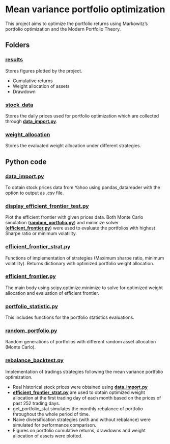 # Mean variance portfolio optimization
This project aims to optimize the portfolio returns using Markowitz’s portfolio optimization and the Modern Portfolio Theory.

## Folders
### [results](results)
Stores figures plotted by the project.
- Cumulative returns
- Weight allocation of assets
- Drawdown
### [stock_data](stock_data)
Stores the daily prices used for portfolio optimization which are collected through [**data_import.py**](data_import.py).
### [weight_allocation](weight_allocation)
Stores the evaluated weight allocation under different strategies.

## Python code
### [**data_import.py**](data_import.py)
To obtain stock prices data from Yahoo using pandas_datareader with the option to output as .csv file.
### [**display_efficient_frontier_test.py**](display_efficient_frontier_test.py)
Plot the efficient frontier with given prices data.
Both Monte Carlo simulation ([**random_portfolio.py**](random_portfolio.py)) and minimize solver ([**efficient_frontier.py**](efficient_frontier.py)) were used to evaluate the portfolios with highest Sharpe ratio or minimum volatility.
### [**efficient_frontier_strat.py**](efficient_frontier_strat.py)
Functions of implementation of strategies (Maximum sharpe ratio, minimum volatility). Returns dictionary with optimized portfolio weight allocation.
### [**efficient_frontier.py**](efficient_frontier.py)
The main body using scipy.optimize.minimize to solve for optimized weight allocation and evaluation of efficient frontier.
### [**portfolio_statistic.py**](portfolio_statistic.py)
This includes functions for the portfolio statistics evaluations.
### [**random_portfolio.py**](random_portfolio.py)
Random generations of portfolios with different random asset allocation (Monte Carlo).
### [**rebalance_backtest.py**](rebalance_backtest.py)
Implementation of tradings strategies following the mean variance portfolio optimization. 
- Real historical stock prices were obtained using [**data_import.py**](data_import.py)
- [**efficient_frontier_strat.py**](efficient_frontier_strat.py) are used to obtain optimized weight allocation at the first trading day of each month based on the prices of past 252 trading days.
- get_portfolio_stat simulates the monthly rebalance of portfolio throughout the whole period of time.
- Naive diversification strategies (with and without rebalance) were simulated for performance comparison.
- Figures on portfolio cumulative returns, drawdowns and weight allocation of assets were plotted.
